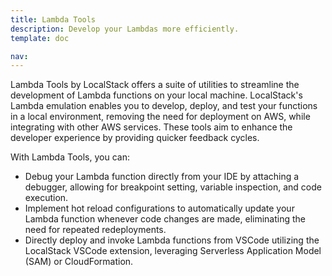 ```yaml
---
title: Lambda Tools
description: Develop your Lambdas more efficiently.
template: doc

nav: 
---
```


Lambda Tools by LocalStack offers a suite of utilities to streamline the development of Lambda functions on your local machine.
LocalStack's Lambda emulation enables you to develop, deploy, and test your functions in a local environment, removing the need for deployment on AWS, while integrating with other AWS services.
These tools aim to enhance the developer experience by providing quicker feedback cycles.

With Lambda Tools, you can:

- Debug your Lambda function directly from your IDE by attaching a debugger, allowing for breakpoint setting, variable inspection, and code execution.
- Implement hot reload configurations to automatically update your Lambda function whenever code changes are made, eliminating the need for repeated redeployments.
- Directly deploy and invoke Lambda functions from VSCode utilizing the LocalStack VSCode extension, leveraging Serverless Application Model (SAM) or CloudFormation.

